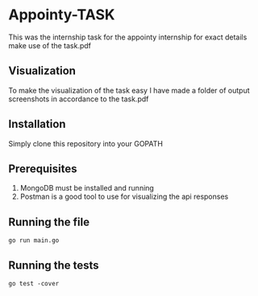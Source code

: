 # Appointy-TASK
This was the internship task for the appointy internship for exact details make use of the task.pdf

## Visualization
To make the visualization of the task easy I have made a folder of output screenshots in accordance to the task.pdf

## Installation

Simply clone this repository into your GOPATH

## Prerequisites
1. MongoDB must be installed and running
2. Postman is a good tool to use for visualizing the api responses
## Running the file 

```
go run main.go
```
## Running the tests 

```
go test -cover
```

